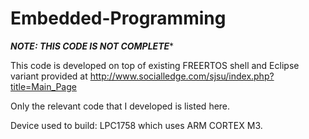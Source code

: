 
# Embedded-Programming
*******NOTE: THIS CODE IS NOT COMPLETE********

This code is developed on top of existing FREERTOS shell and Eclipse variant provided at http://www.socialledge.com/sjsu/index.php?title=Main_Page

Only the relevant code that I developed is listed here.

Device used to build: LPC1758 which uses ARM CORTEX M3.

